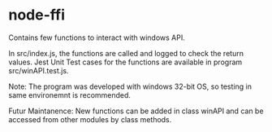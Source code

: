 # node-ffi

Contains few functions to interact with windows API.

In src/index.js, the functions are called and logged to check the return values. Jest Unit Test cases for the functions are available in program src/winAPI.test.js.

Note: The program was developed with windows 32-bit OS, so testing in same environemnt is recommended.

Futur Maintanence: New functions can be added in class winAPI and can be accessed from other modules by class methods.
